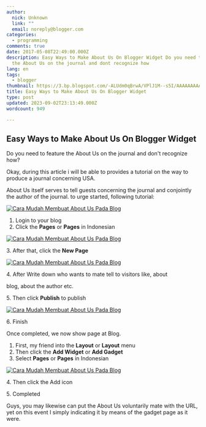 ```yaml
---
author:
  nick: Unknown
  link: ""
  email: noreply@blogger.com
categories:
  - programming
comments: true
date: 2017-05-08T22:49:00.000Z
description: Easy Ways to Make About Us On Blogger Widget Do you need to feature
  the About Us on the journal and dont recognize how
lang: en
tags:
  - blogger
thumbnail: https://3.bp.blogspot.com/-ALUdm0qBrwA/VPlJ1M--s5I/AAAAAAAAADM/d0MRXUYlTxE/s1600/about-us.jpg
title: Easy Ways to Make About Us On Blogger Widget
type: post
updated: 2023-09-02T23:13:49.000Z
wordcount: 949

---
```


Easy Ways to Make About Us On Blogger Widget
--------------------------------------------

Do you need to feature the About Us on the journal and don't recognize how?

Okay, during this article i will be able to provides a tutorial on the way to produce a journal concerning USA.

About Us itself serves to tell guests concerning the journal and conjointly the author of the journal. to urge started, following tutorial:

  
  
  

[![Cara Mudah Membuat About Us Pada Blog](https://3.bp.blogspot.com/-ALUdm0qBrwA/VPlJ1M--s5I/AAAAAAAAADM/d0MRXUYlTxE/s1600/about-us.jpg "Easy Ways to Make About Us On Blogs")](http://3.bp.blogspot.com/-ALUdm0qBrwA/VPlJ1M--s5I/AAAAAAAAADM/d0MRXUYlTxE/s1600/about-us.jpg)

  

1.  Login to your blog
2.  Click the **Pages** or **Pages** in Indonesian

[![Cara Mudah Membuat About Us Pada Blog](https://1.bp.blogspot.com/-LuO_-q_IjaM/VPlGWUlM1QI/AAAAAAAAACs/rKMPjvL-jgg/s1600/pagee.PNG "Easy Ways to Make About Us On Blogs")](http://1.bp.blogspot.com/-LuO_-q_IjaM/VPlGWUlM1QI/AAAAAAAAACs/rKMPjvL-jgg/s1600/pagee.PNG)

3\. After that, click the **New Page**

  

[![Cara Mudah Membuat About Us Pada Blog](https://1.bp.blogspot.com/-sSImu9-Id8g/VPlGV9psC0I/AAAAAAAAACk/cBZXeb2fGHg/s1600/new%2Bpagee.PNG "Easy Ways to Make About Us On Blogs")](http://1.bp.blogspot.com/-sSImu9-Id8g/VPlGV9psC0I/AAAAAAAAACk/cBZXeb2fGHg/s1600/new%2Bpagee.PNG)

  

4\. After Write down who wants to mate tell to visitors like, about

blog, about the author etc.

5\. Then click **Publish** to publish

  

[![Cara Mudah Membuat About Us Pada Blog](https://2.bp.blogspot.com/-9EZW-dKUvb4/VPlGWjSf05I/AAAAAAAAAC0/XJZt4yNgbk4/s1600/publish.PNG "Easy Ways to Make About Us On Blogs")](http://2.bp.blogspot.com/-9EZW-dKUvb4/VPlGWjSf05I/AAAAAAAAAC0/XJZt4yNgbk4/s1600/publish.PNG)

  

6\. Finish

  

Once completed, we now show page at Blog.

  

1.  First, my friend into the **Layout** or **Layout** menu
2.  Then click the **Add Widget** or **Add Gadget**
3.  Select **Pages** or **Pages** in Indonesian

[![Cara Mudah Membuat About Us Pada Blog](https://3.bp.blogspot.com/-nZBjeiMRx7U/VPlJEaNK8NI/AAAAAAAAADE/ZDJUtPM_XDE/s1600/laman.PNG "Easy Ways to Make About Us On Blogs")](http://3.bp.blogspot.com/-nZBjeiMRx7U/VPlJEaNK8NI/AAAAAAAAADE/ZDJUtPM_XDE/s1600/laman.PNG)

  

4\. Then click the Add icon

5\. Completed

  

Guys, you may likewise can put the About Us voluntarily mate with the URL, yet on this event I simply indicating it by means of the gadget page as it were.